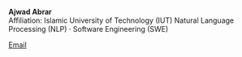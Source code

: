**Ajwad Abrar**  
Affiliation: Islamic University of Technology (IUT)
Natural Language Processing (NLP) · Software Engineering (SWE)

[Email](mailto:ajwadabrar@iut-dhaka.edu)
